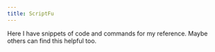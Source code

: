 ```yaml
---
title: ScriptFu
---
```


Here I have snippets of code and commands for my reference. Maybe others can find this helpful too.
